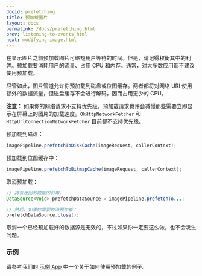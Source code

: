 ```yaml
---
docid: prefetching
title: 预加载图片
layout: docs
permalink: /docs/prefetching.html
prev: listening-to-events.html
next: modifying-image.html
---
```


在显示图片之前预加载图片可缩短用户等待的时间。但是，请记得权衡其中的利弊。预加载要消耗用户的流量、占用 CPU 和内存。通常，对大多数应用都不建议使用预加载。

尽管如此，图片管道允许你预加载到磁盘或位图缓存。两者都将对网络 URI 使用额外的数据流量，但磁盘缓存不会进行解码，因而占用更少的 CPU。

__注意：__ 如果你的网络请求不支持优先级，预加载请求也许会减慢那些需要立即显示在屏幕上的图片的加载速度。`OkHttpNetworkFetcher` 和 `HttpUrlConnectionNetworkFetcher` 目前都不支持优先级。

预加载到磁盘：

```java
imagePipeline.prefetchToDiskCache(imageRequest, callerContext);
```

预加载到位图缓存中： 

```java
imagePipeline.prefetchToBitmapCache(imageRequest, callerContext);
```

取消预加载：

```java
// 持有返回的数据的引用。
DataSource<Void> prefetchDataSource = imagePipeline.prefetchTo...;

// 然后，如果你需要取消预加载：
prefetchDataSource.close();
```

取消一个已经预加载好的数据源是无效的，不过如果你一定要这么做，也不会发生问题。

### 示例

请参考我们的 [示例 App](https://github.com/facebook/fresco/blob/master/samples/showcase/src/main/java/com/facebook/fresco/samples/showcase/imagepipeline/ImagePipelinePrefetchFragment.java) 中一个关于如何使用预加载的例子。
